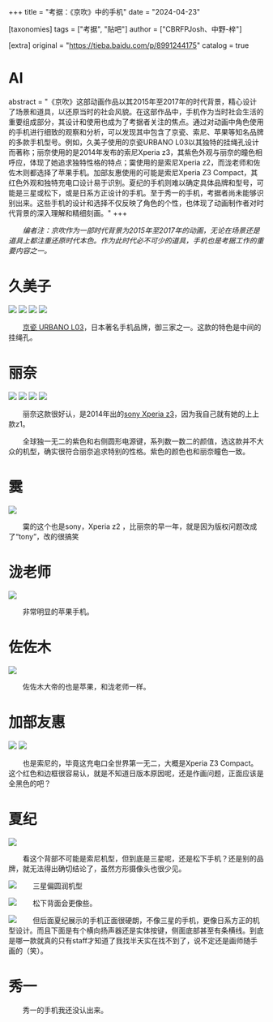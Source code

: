 +++
title = "考据：《京吹》中的手机"
date = "2024-04-23"

[taxonomies]
tags = ["考据", "贴吧"]
author = ["CBRFPJosh、中野-梓"]

[extra]
original = "https://tieba.baidu.com/p/8991244175"
catalog = true
# AI 
abstract = "《京吹》这部动画作品以其2015年至2017年的时代背景，精心设计了场景和道具，以还原当时的社会风貌。在这部作品中，手机作为当时社会生活的重要组成部分，其设计和使用也成为了考据者关注的焦点。通过对动画中角色使用的手机进行细致的观察和分析，可以发现其中包含了京瓷、索尼、苹果等知名品牌的多款手机型号。例如，久美子使用的京瓷URBANO L03以其独特的挂绳孔设计而著称；丽奈使用的是2014年发布的索尼Xperia z3，其紫色外观与丽奈的瞳色相呼应，体现了她追求独特性格的特点；霙使用的是索尼Xperia z2，而泷老师和佐佐木则都选择了苹果手机。加部友惠使用的可能是索尼Xperia Z3 Compact，其红色外观和独特充电口设计易于识别。夏纪的手机则难以确定具体品牌和型号，可能是三星或松下，或是日系方正设计的手机。至于秀一的手机，考据者尚未能够识别出来。这些手机的设计和选择不仅反映了角色的个性，也体现了动画制作者对时代背景的深入理解和精细刻画。"
+++

&emsp;&emsp;*编者注：京吹作为一部时代背景为2015年至2017年的动画，无论在场景还是道具上都注重还原时代本色。作为此时代必不可少的道具，手机也是考据工作的重要内容之一。*

# 久美子
![](/images/shouji/久美子1.png)
![](/images/shouji/久美子2.jpg)
![](/images/shouji/久美子3.jpg)
![](/images/shouji/久美子4.jpg)

&emsp;&emsp;[京瓷 URBANO L03](https://www.kyocera.co.jp/prdct/telecom/consumer/lineup/l03/design/)，日本著名手机品牌，御三家之一。这款的特色是中间的挂绳孔。

# 丽奈
![](/images/shouji/丽奈1.jpg)
![](/images/shouji/丽奈2.png)
![](/images/shouji/丽奈3.jpg)
![](/images/shouji/丽奈4.png)

&emsp;&emsp;丽奈这款很好认，是2014年出的[sony Xperia z3](https://www.sony.com/electronics/support/mobile-phones-tablets-mobile-phones/xperia-z3)，因为我自己就有她的上上款z1。

&emsp;&emsp;全球独一无二的紫色和右侧圆形电源键，系列数一数二的颜值，选这款并不大众的机型，确实很符合丽奈追求特别的性格。紫色的颜色也和丽奈瞳色一致。

# 霙
![](/images/shouji/霙1.png)

&emsp;&emsp;霙的这个也是sony，Xperia z2 ，比丽奈的早一年，就是因为版权问题改成了“tony”，改的很搞笑

# 泷老师
![](/images/shouji/泷老师.png)

&emsp;&emsp;非常明显的苹果手机。

# 佐佐木
![](/images/shouji/佐佐木1.png)

&emsp;&emsp;佐佐木大帝的也是苹果，和泷老师一样。

# 加部友惠
![](/images/shouji/加部1.png)
![](/images/shouji/加部2.jpg)

&emsp;&emsp;也是索尼的，毕竟这充电口全世界第一无二，大概是Xperia Z3 Compact。这个红色和边框很容易认，就是不知道日版本原因呢，还是作画问题，正面应该是全黑色的吧？

# 夏纪
![](/images/shouji/夏纪1.jpg)

&emsp;&emsp;看这个背部不可能是索尼机型，但到底是三星呢，还是松下手机？还是别的品牌，就无法得出确切结论了，虽然方形摄像头也很少见。

![](/images/shouji/夏纪2.png)
&emsp;&emsp;三星偏圆润机型

![](/images/shouji/夏纪3.jpg)
&emsp;&emsp;松下背面会更像些。

![](/images/shouji/夏纪4.png)
&emsp;&emsp;但后面夏纪展示的手机正面很硬朗，不像三星的手机，更像日系方正的机型设计。而且下面是有个横向扬声器还是实体按键，侧面底部甚至有条横线。到底是哪一款就真的只有staff才知道了我找半天实在找不到了，说不定还是画师随手画的（笑）。

# 秀一
&emsp;&emsp;秀一的手机我还没认出来。